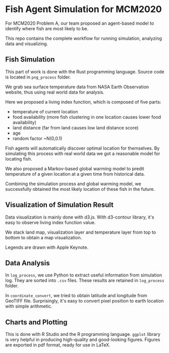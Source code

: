 # Fish Agent Simulation for MCM2020

For MCM2020 Problem A, our team proposed an agent-based model to
identify where fish are most likely to be.

This repo contains the complete workflow for running simulation,
analyzing data and visualizing.

## Fish Simulation

This part of work is done with the Rust programming language. Source 
code is located in `png_process` folder.

We grab sea surface temperature data from NASA Earth Observation website,
thus using real world data for analysis.

Here we proposed a living index function, which is composed of five parts:
* temperature of current location
* food availability (more fish clustering in one location causes lower food availability)
* land distance (far from land causes low land distance score)
* age
* random factor ~N(0,0.1)

Fish agents will automatically discover optimal location for themselves.
By simulating this process with real world data we got a reasonable model
for locating fish.

We also proposed a Markov-based global warming model to predit temperature
of a given location at a given time from historical data.

Combining the simulation process and global warming model, we successfully
obtained the most likely location of these fish in the future.

## Visualization of Simulation Result

Data visualization is mainly done with d3.js. With d3-contour library,
it's easy to observe living index function value.

We stack land map, visualization layer and temperature layer from top
to bottom to obtain a map visualization.

Legends are drawn with Apple Keynote.

## Data Analysis

In `log_process`, we use Python to extract useful information from
simulation log. They are sorted into `.csv` files. These results 
are retained in `log_process` folder.

In `coordinate_convert`, we tried to obtain latitude and longitude from
GeoTIFF file. Surprisingly, it's easy to convert pixel position to
earth location with simple arithmetic.

## Charts and Plotting

This is done with R Studio and the R programming language. `ggplot`
library is very helpful in producing high-quality and good-looking figures.
Figures are exported in pdf format, ready for use in LaTeX.
